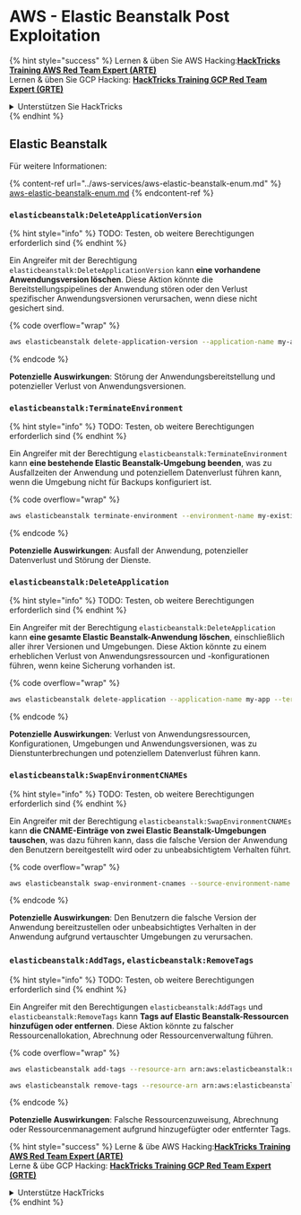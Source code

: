 # AWS - Elastic Beanstalk Post Exploitation

{% hint style="success" %}
Lernen & üben Sie AWS Hacking:<img src="../../../.gitbook/assets/image (1) (1) (1).png" alt="" data-size="line">[**HackTricks Training AWS Red Team Expert (ARTE)**](https://training.hacktricks.xyz/courses/arte)<img src="../../../.gitbook/assets/image (1) (1) (1).png" alt="" data-size="line">\
Lernen & üben Sie GCP Hacking: <img src="../../../.gitbook/assets/image (2).png" alt="" data-size="line">[**HackTricks Training GCP Red Team Expert (GRTE)**<img src="../../../.gitbook/assets/image (2).png" alt="" data-size="line">](https://training.hacktricks.xyz/courses/grte)

<details>

<summary>Unterstützen Sie HackTricks</summary>

* Überprüfen Sie die [**Abonnementpläne**](https://github.com/sponsors/carlospolop)!
* **Treten Sie der** 💬 [**Discord-Gruppe**](https://discord.gg/hRep4RUj7f) oder der [**Telegram-Gruppe**](https://t.me/peass) bei oder **folgen** Sie uns auf **Twitter** 🐦 [**@hacktricks\_live**](https://twitter.com/hacktricks_live)**.**
* **Teilen Sie Hacking-Tricks, indem Sie PRs an die** [**HackTricks**](https://github.com/carlospolop/hacktricks) und [**HackTricks Cloud**](https://github.com/carlospolop/hacktricks-cloud) GitHub-Repos senden.

</details>
{% endhint %}

## Elastic Beanstalk

Für weitere Informationen:

{% content-ref url="../aws-services/aws-elastic-beanstalk-enum.md" %}
[aws-elastic-beanstalk-enum.md](../aws-services/aws-elastic-beanstalk-enum.md)
{% endcontent-ref %}

### `elasticbeanstalk:DeleteApplicationVersion`

{% hint style="info" %}
TODO: Testen, ob weitere Berechtigungen erforderlich sind
{% endhint %}

Ein Angreifer mit der Berechtigung `elasticbeanstalk:DeleteApplicationVersion` kann **eine vorhandene Anwendungsversion löschen**. Diese Aktion könnte die Bereitstellungspipelines der Anwendung stören oder den Verlust spezifischer Anwendungsversionen verursachen, wenn diese nicht gesichert sind.

{% code overflow="wrap" %}
```bash
aws elasticbeanstalk delete-application-version --application-name my-app --version-label my-version
```
{% endcode %}

**Potenzielle Auswirkungen**: Störung der Anwendungsbereitstellung und potenzieller Verlust von Anwendungsversionen.

### `elasticbeanstalk:TerminateEnvironment`

{% hint style="info" %}
TODO: Testen, ob weitere Berechtigungen erforderlich sind
{% endhint %}

Ein Angreifer mit der Berechtigung `elasticbeanstalk:TerminateEnvironment` kann **eine bestehende Elastic Beanstalk-Umgebung beenden**, was zu Ausfallzeiten der Anwendung und potenziellem Datenverlust führen kann, wenn die Umgebung nicht für Backups konfiguriert ist.

{% code overflow="wrap" %}
```bash
aws elasticbeanstalk terminate-environment --environment-name my-existing-env
```
{% endcode %}

**Potenzielle Auswirkungen**: Ausfall der Anwendung, potenzieller Datenverlust und Störung der Dienste.

### `elasticbeanstalk:DeleteApplication`

{% hint style="info" %}
TODO: Testen, ob weitere Berechtigungen erforderlich sind
{% endhint %}

Ein Angreifer mit der Berechtigung `elasticbeanstalk:DeleteApplication` kann **eine gesamte Elastic Beanstalk-Anwendung löschen**, einschließlich aller ihrer Versionen und Umgebungen. Diese Aktion könnte zu einem erheblichen Verlust von Anwendungsressourcen und -konfigurationen führen, wenn keine Sicherung vorhanden ist.

{% code overflow="wrap" %}
```bash
aws elasticbeanstalk delete-application --application-name my-app --terminate-env-by-force
```
{% endcode %}

**Potenzielle Auswirkungen**: Verlust von Anwendungsressourcen, Konfigurationen, Umgebungen und Anwendungsversionen, was zu Dienstunterbrechungen und potenziellem Datenverlust führen kann.

### `elasticbeanstalk:SwapEnvironmentCNAMEs`

{% hint style="info" %}
TODO: Testen, ob weitere Berechtigungen erforderlich sind
{% endhint %}

Ein Angreifer mit der Berechtigung `elasticbeanstalk:SwapEnvironmentCNAMEs` kann **die CNAME-Einträge von zwei Elastic Beanstalk-Umgebungen tauschen**, was dazu führen kann, dass die falsche Version der Anwendung den Benutzern bereitgestellt wird oder zu unbeabsichtigtem Verhalten führt.

{% code overflow="wrap" %}
```bash
aws elasticbeanstalk swap-environment-cnames --source-environment-name my-env-1 --destination-environment-name my-env-2
```
{% endcode %}

**Potenzielle Auswirkungen**: Den Benutzern die falsche Version der Anwendung bereitzustellen oder unbeabsichtigtes Verhalten in der Anwendung aufgrund vertauschter Umgebungen zu verursachen.

### `elasticbeanstalk:AddTags`, `elasticbeanstalk:RemoveTags`

{% hint style="info" %}
TODO: Testen, ob weitere Berechtigungen erforderlich sind
{% endhint %}

Ein Angreifer mit den Berechtigungen `elasticbeanstalk:AddTags` und `elasticbeanstalk:RemoveTags` kann **Tags auf Elastic Beanstalk-Ressourcen hinzufügen oder entfernen**. Diese Aktion könnte zu falscher Ressourcenallokation, Abrechnung oder Ressourcenverwaltung führen.

{% code overflow="wrap" %}
```bash
aws elasticbeanstalk add-tags --resource-arn arn:aws:elasticbeanstalk:us-west-2:123456789012:environment/my-app/my-env --tags Key=MaliciousTag,Value=1

aws elasticbeanstalk remove-tags --resource-arn arn:aws:elasticbeanstalk:us-west-2:123456789012:environment/my-app/my-env --tag-keys MaliciousTag
```
{% endcode %}

**Potenzielle Auswirkungen**: Falsche Ressourcenzuweisung, Abrechnung oder Ressourcenmanagement aufgrund hinzugefügter oder entfernter Tags.

{% hint style="success" %}
Lerne & übe AWS Hacking:<img src="../../../.gitbook/assets/image (1) (1) (1).png" alt="" data-size="line">[**HackTricks Training AWS Red Team Expert (ARTE)**](https://training.hacktricks.xyz/courses/arte)<img src="../../../.gitbook/assets/image (1) (1) (1).png" alt="" data-size="line">\
Lerne & übe GCP Hacking: <img src="../../../.gitbook/assets/image (2).png" alt="" data-size="line">[**HackTricks Training GCP Red Team Expert (GRTE)**<img src="../../../.gitbook/assets/image (2).png" alt="" data-size="line">](https://training.hacktricks.xyz/courses/grte)

<details>

<summary>Unterstütze HackTricks</summary>

* Überprüfe die [**Abonnementpläne**](https://github.com/sponsors/carlospolop)!
* **Tritt der** 💬 [**Discord-Gruppe**](https://discord.gg/hRep4RUj7f) oder der [**Telegram-Gruppe**](https://t.me/peass) bei oder **folge** uns auf **Twitter** 🐦 [**@hacktricks\_live**](https://twitter.com/hacktricks_live)**.**
* **Teile Hacking-Tricks, indem du PRs an die** [**HackTricks**](https://github.com/carlospolop/hacktricks) und [**HackTricks Cloud**](https://github.com/carlospolop/hacktricks-cloud) GitHub-Repos einreichst.

</details>
{% endhint %}
